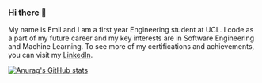 ### Hi there 👋

My name is Emil and I am a first year Engineering student at UCL. I code as a part of my future career and my key interests are in Software Engineering and Machine Learning. To see more of my certifications and achievements, you can visit my [LinkedIn](https://www.linkedin.com/in/emil-medzhidov-26a2a4236/).

[![Anurag's GitHub stats](https://github-readme-stats.vercel.app/api?username=EmilMed)](https://github.com/anuraghazra/github-readme-stats)
